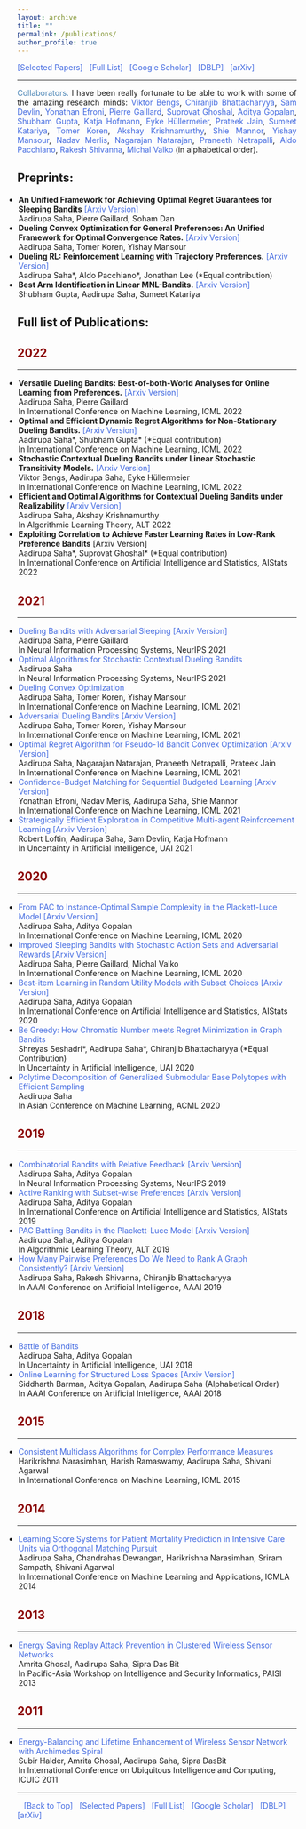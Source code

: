 ```yaml
---
layout: archive
title: ""
permalink: /publications/
author_profile: true
---
```


<html>
<head>
<style>
a:link {
  color: RoyalBlue;
  background-color: transparent;
  text-decoration: none;
}

a:visited {
  color: Purple;
  background-color: transparent;
  text-decoration: none;
}

a:hover {
  color: RoyalBlue;
  background-color: transparent;
  text-decoration: underline;
}

a:active {
  color: DarkRed;
  background-color: transparent;
  text-decoration: underline;
}
</style>  
</head>  
  
<body>
<a href="https://aadirupa.github.io#selected_publications">[Selected Papers]</a> &nbsp;
<a href="https://aadirupa.github.io/publications#full_publications" target="_blank">[Full List]</a> &nbsp;
<a href="https://scholar.google.co.in/citations?user=7a49tQYAAAAJ&hl=en" target="_blank">[Google Scholar]</a> &nbsp;
<a href="https://dblp.org/pid/14/10003.html" target="_blank">[DBLP]</a> &nbsp;
<a href="https://arxiv.org/find/all/1/au:+saha_aadirupa/0/1/0/all/0/1" target="_blank">[arXiv]</a>  

  <hr style="color:black;"> 
 <p align="justify" vspace = "0px" width="160px"><font color="SteelBlue">Collaborators.</font> I have been really fortunate to be able to work with some of the amazing research minds: 
   <a href="https://www.hni.uni-paderborn.de/en/ism/staff/?mitarbeiter=155385509103009" target="_blank">Viktor Bengs</a>,
   <a href="https://www.csa.iisc.ac.in/~chiru/" target="_blank">Chiranjib Bhattacharyya</a>,
   <a href="https://www.microsoft.com/en-us/research/people/sadevlin/" target="_blank">Sam Devlin</a>, 
   <a href="https://sites.google.com/view/yonathan-efroni/home" target="_blank">Yonathan Efroni</a>,
   <a href="http://pierre.gaillard.me/" target="_blank">Pierre Gaillard</a>,
   <a href="https://sites.google.com/view/suprovat/home" target="_blank">Suprovat Ghoshal</a>,
   <a href="https://ece.iisc.ac.in/~aditya/" target="_blank">Aditya Gopalan</a>,
   <a href="https://scholar.google.co.in/citations?user=Nt-tK2UAAAAJ&hl=en" target="_blank">Shubham Gupta</a>,
   <a href="https://www.microsoft.com/en-us/research/people/kahofman/" target="_blank">Katja Hofmann</a>,
   <a href="https://www.kiml.ifi.lmu.de/team/huellermeier/" target="_blank">Eyke Hüllermeier</a>,
   <a href="https://www.prateekjain.org/" target="_blank">Prateek Jain</a>,
   <a href="https://sumeetsk.github.io/" target="_blank">Sumeet Katariya</a>,
   <a href="https://tomerkoren.github.io/" target="_blank">Tomer Koren</a>,
   <a href="https://people.cs.umass.edu/~akshay/" target="_blank">Akshay Krishnamurthy</a>,
   <a href="https://webee.technion.ac.il/Sites/People/shie/" target="_blank">Shie Mannor</a>,
   <a href="https://www.tau.ac.il/~mansour/" target="_blank">Yishay Mansour</a>,
   <a href="https://scholar.google.co.il/citations?user=pX2zzp0AAAAJ&hl=en" target="_blank">Nadav Merlis</a>,
   <a href="https://www.microsoft.com/en-us/research/people/nagarajn/" target="_blank">Nagarajan Natarajan</a>,
   <a href="https://praneethnetrapalli.org/" target="_blank">Praneeth Netrapalli</a>,
   <a href="https://www.aldopacchiano.ai/" target="_blank">Aldo Pacchiano</a>,
   <a href="https://scholar.google.ca/citations?user=izPG6OEAAAAJ&hl=en" target="_blank">Rakesh Shivanna</a>,
   <a href="https://misovalko.github.io/" target="_blank">Michal Valko</a>
  (in alphabetical order).</p>
  <!--[Nadav Merlis]()-->
  
  
<h2 style="color:SteelBlue;" vspace="0px;"><a id="preprints">Preprints:</a></h2>
  
<ul style="margin:1;padding:1">
  <li>  <b>An Unified Framework for Achieving Optimal Regret Guarantees for Sleeping Bandits</b>  <a href="http://arxiv.org/abs/2202.06694" target="_blank" LINK="red"> [Arxiv Version]</a>
  <br>  Aadirupa Saha, Pierre Gaillard, Soham Dan</li>

  <li>  <b>Dueling Convex Optimization for General Preferences: An Unified Framework for Optimal Convergence Rates.</b>  <a href="https://arxiv.org/pdf/2210.02562.pdf" target="_blank" LINK="red"> [Arxiv Version]</a>
  <br>  Aadirupa Saha, Tomer Koren, Yishay Mansour</li>
  
  <li>  <b>Dueling RL: Reinforcement Learning with Trajectory Preferences.</b>  <a href="https://arxiv.org/abs/2111.04850" target="_blank" LINK="red"> [Arxiv Version]</a>
  <br> Aadirupa Saha*,  Aldo Pacchiano*, Jonathan Lee (*Equal contribution)</li>
  
  <li>  <b>Best Arm Identification in Linear MNL-Bandits.</b>  <a href="https://arxiv.org/abs/2104.05294" target="_blank" LINK="red"> [Arxiv Version]</a>
  <br>  Shubham Gupta, Aadirupa Saha, Sumeet Katariya</li>
    
</ul>  
  
<h2 style="color:SteelBlue;" vspace="-60px;"><a id="full_publications">Full list of Publications:</a></h2>
  
<h2 style="color:DarkRed;">2022</h2>  
<hr style="height:1px;border:none;color:#333;background-color:#333;" /> 
  
<ul style="margin:1;padding:1">
  
  <li>  <b>Versatile Dueling Bandits: Best-of-both-World Analyses for Online Learning from Preferences.</b>  <a href="http://arxiv.org/abs/2202.06694" target="_blank" LINK="red"> [Arxiv Version]</a>
  <br>  Aadirupa Saha, Pierre Gaillard
  <br>  In International Conference on Machine Learning, ICML 2022</li>
  
  <li>  <b>Optimal and Efficient Dynamic Regret Algorithms for Non-Stationary Dueling Bandits.</b>  <a href="https://arxiv.org/abs/2111.03917" target="_blank" LINK="red"> [Arxiv Version]</a>
  <br>  Aadirupa Saha*, Shubham Gupta* (*Equal contribution)
  <br>  In International Conference on Machine Learning, ICML 2022</li>
  
  <li>  <b>Stochastic Contextual Dueling Bandits under Linear Stochastic Transitivity Models.</b>  <a href="https://arxiv.org/abs/2202.04593" target="_blank" LINK="red"> [Arxiv Version]</a>
  <br>  Viktor Bengs, Aadirupa Saha, Eyke Hüllermeier 
  <br>  In International Conference on Machine Learning, ICML 2022</li>
  
  <li>  <b>Efficient and Optimal Algorithms for Contextual Dueling Bandits under Realizability</b>  <a href="https://arxiv.org/abs/2111.12306" target="_blank" LINK="red"> [Arxiv Version]</a>
  <br>  Aadirupa Saha, Akshay Krishnamurthy
  <br>  In Algorithmic Learning Theory, ALT 2022</li>  
  
  <li>  <b>Exploiting Correlation to Achieve Faster Learning Rates in Low-Rank Preference Bandits</b> <a href=""> [Arxiv Version]</a>
  <br> Aadirupa Saha*, Suprovat Ghoshal* (*Equal contribution)
  <br> In International Conference on Artificial Intelligence and Statistics, AIStats 2022</li>  
    
</ul>    
  
  
<h2 style="color:DarkRed;">2021</h2>  
<hr style="height:1px;border:none;color:#333;background-color:#333;" /> 
  
<ul style="margin:1;padding:1">
  <li>  <a href="https://proceedings.neurips.cc/paper/2021/file/e97ee2054defb209c35fe4dc94599061-Supplemental.pdf" target="_blank"> Dueling Bandits with Adversarial Sleeping</a> <a href="https://arxiv.org/abs/2107.02274" target="_blank" LINK="red"> [Arxiv Version]</a>
  <br>  Aadirupa Saha, Pierre Gaillard
  <br>  In Neural Information Processing Systems, NeurIPS 2021</li>

  <li>  <a href="https://proceedings.neurips.cc/paper/2021/file/fc3cf452d3da8402bebb765225ce8c0e-Supplemental.pdf" target="_blank">Optimal Algorithms for Stochastic Contextual Dueling Bandits</a> 
  <br>  Aadirupa Saha
  <br>  In Neural Information Processing Systems, NeurIPS 2021</li>
  
  <li>  <a href="http://proceedings.mlr.press/v139/saha21b.html" target="_blank">Dueling Convex Optimization</a>
  <br>  Aadirupa Saha, Tomer Koren, Yishay Mansour
  <br>  In International Conference on Machine Learning, ICML 2021</li>
  
  <li>  <a href="http://proceedings.mlr.press/v139/saha21a.html" target="_blank">Adversarial Dueling Bandits</a> <a href="https://arxiv.org/abs/2010.14563" target="_blank"> [Arxiv Version]</a>
 <br>  Aadirupa Saha, Tomer Koren, Yishay Mansour
  <br>  In International Conference on Machine Learning, ICML 2021</li>
    
  <li> <a href="http://proceedings.mlr.press/v139/saha21c.html" target="_blank">Optimal Regret Algorithm for Pseudo-1d Bandit Convex Optimization</a> <a href="https://arxiv.org/abs/2102.07387" target="_blank"> [Arxiv Version]</a>
  <br> Aadirupa Saha, Nagarajan Natarajan, Praneeth Netrapalli, Prateek Jain
  <br> In International Conference on Machine Learning, ICML 2021</li>

  <li> <a href="https://proceedings.mlr.press/v139/efroni21a.html" target="_blank">Confidence-Budget Matching for Sequential Budgeted Learning</a> <a href="https://arxiv.org/abs/2102.03400" target="_blank"> [Arxiv Version]</a>
  <br> Yonathan Efroni, Nadav Merlis, Aadirupa Saha, Shie Mannor
  <br> In International Conference on Machine Learning, ICML 2021</li>
  
   <li> <a href="https://proceedings.mlr.press/v161/loftin21a/loftin21a.pdf" target="_blank">Strategically Efficient Exploration in Competitive Multi-agent Reinforcement Learning</a> <a href="https://arxiv.org/abs/2107.14698" target="_blank"> [Arxiv Version]</a>
  <br> Robert Loftin, Aadirupa Saha, Sam Devlin, Katja Hofmann
  <br> In Uncertainty in Artificial Intelligence, UAI 2021</li>

</ul> 
  
<h2 style="color:DarkRed;">2020</h2>  
<hr style="height:1px;border:none;color:#333;background-color:#333;" /> 
  
<ul style="margin:1;padding:1">
  
  <li>  <a href="https://proceedings.mlr.press/v119/saha20b.html" target="_blank" LINK="red">From PAC to Instance-Optimal Sample Complexity in the Plackett-Luce Model</a> <a href="https://arxiv.org/abs/1903.00558" target="_blank"> [Arxiv Version]</a>
  <br>  Aadirupa Saha, Aditya Gopalan
  <br>  In International Conference on Machine Learning, ICML 2020</li>
  
  <li>  <a href="https://proceedings.mlr.press/v119/saha20a" target="_blank" LINK="red">Improved Sleeping Bandits with Stochastic Action Sets and Adversarial Rewards</a> <a href="https://arxiv.org/abs/2004.06248" target="_blank"> [Arxiv Version]</a>
  <br>  Aadirupa Saha, Pierre Gaillard, Michal Valko
  <br>  In International Conference on Machine Learning, ICML 2020</li>
    
  <li>  <a href="https://proceedings.mlr.press/v108/aadirupa-saha20a.html" target="_blank">Best-item Learning in Random Utility Models with Subset Choices</a> <a href="https://arxiv.org/abs/2002.07994" target="_blank"> [Arxiv Version]</a>
  <br> Aadirupa Saha, Aditya Gopalan
  <br>  In International Conference on Artificial Intelligence and Statistics, AIStats 2020</li>  
  
  <li> <a href="http://proceedings.mlr.press/v115/s20a.html" target="_blank">Be Greedy: How Chromatic Number meets Regret Minimization in Graph Bandits</a>
  <br> Shreyas Seshadri*, Aadirupa Saha*, Chiranjib Bhattacharyya (*Equal Contribution)
  <br> In Uncertainty in Artificial Intelligence, UAI 2020</li>
  
  <li>  <a href="http://proceedings.mlr.press/v129/saha20a.html" target="_blank" LINK="red">Polytime Decomposition of Generalized Submodular Base Polytopes with Efficient Sampling</a>
  <br>  Aadirupa Saha
  <br>  In Asian Conference on Machine Learning, ACML 2020</li>
</ul>  
  
<h2 style="color:DarkRed;">2019</h2>  
<hr style="height:1px;border:none;color:#333;background-color:#333;" /> 
  
<ul style="margin:1;padding:1">
   <li>  <a href="http://papers.nips.cc/paper/8384-combinatorial-bandits-with-relative-feedback" target="_blank">Combinatorial Bandits with Relative Feedback</a><a href="https://arxiv.org/abs/1903.00543" target="_blank"> [Arxiv Version]</a>
  <br>  Aadirupa Saha, Aditya Gopalan
  <br>  In Neural Information Processing Systems, NeurIPS 2019</li>
    
  <li>  <a href="https://proceedings.mlr.press/v89/saha19a" target="_blank">Active Ranking with Subset-wise Preferences</a> <a href="https://arxiv.org/abs/1810.10321" target="_blank"> [Arxiv Version]</a>
  <br> Aadirupa Saha, Aditya Gopalan
  <br>  In International Conference on Artificial Intelligence and Statistics, AIStats 2019</li>  
  
  <li>  <a href="http://proceedings.mlr.press/v98/saha19a.html" target="_blank">PAC Battling Bandits in the Plackett-Luce Model</a> <a href="https://arxiv.org/abs/1808.04008" target="_blank"> [Arxiv Version]</a>
  <br>  Aadirupa Saha, Aditya Gopalan
  <br>  In Algorithmic Learning Theory, ALT 2019</li>  
  
  <li>  <a href="https://ojs.aaai.org//index.php/AAAI/article/view/5182" target="_blank">How Many Pairwise Preferences Do We Need to Rank A Graph Consistently?</a> <a href="https://arxiv.org/abs/1811.02161" target="_blank"> [Arxiv Version]</a>
  <br>  Aadirupa Saha, Rakesh Shivanna, Chiranjib Bhattacharyya
  <br>  In AAAI Conference on Artificial Intelligence, AAAI 2019</li>  
</ul>  
    
<h2 style="color:DarkRed;">2018</h2>  
<hr style="height:1px;border:none;color:#333;background-color:#333;" /> 

<ul style="margin:1;padding:1">
  <li>  <a href="http://auai.org/uai2018/proceedings/papers/290.pdf" target="_blank">Battle of Bandits</a> 
  <br>  Aadirupa Saha, Aditya Gopalan
  <br> In Uncertainty in Artificial Intelligence, UAI 2018</li>
  
  <li>  <a href="https://www.aaai.org/ocs/index.php/AAAI/AAAI18/paper/viewFile/16518/16537" target="_blank">Online Learning for Structured Loss Spaces</a> <a href="https://arxiv.org/abs/1706.04125" target="_blank"> [Arxiv Version]</a>
  <br>  Siddharth Barman, Aditya Gopalan, Aadirupa Saha (Alphabetical Order)
  <br>  In AAAI Conference on Artificial Intelligence, AAAI 2018</li>  
</ul>  
  
<h2 style="color:DarkRed;">2015</h2>  
<hr style="height:1px;border:none;color:#333;background-color:#333;" />  

<ul style="margin:1;padding:1">
  <li>  <a href="http://proceedings.mlr.press/v37/narasimhanb15.pdf" target="_blank" LINK="red">Consistent Multiclass Algorithms for Complex Performance Measures</a>
  <br>  Harikrishna Narasimhan, Harish Ramaswamy, Aadirupa Saha, Shivani Agarwal
  <br>  In International Conference on Machine Learning, ICML 2015</li>
</ul>  
    
<h2 style="color:DarkRed;">2014</h2>  
<hr style="height:1px;border:none;color:#333;background-color:#333;" />   
  
<ul style="margin:1;padding:1">
  <li>  <a href="https://ieeexplore.ieee.org/document/7033097" target="_blank" LINK="red">Learning Score Systems for Patient Mortality Prediction in Intensive Care Units via Orthogonal Matching Pursuit</a> 
  <br>  Aadirupa Saha, Chandrahas Dewangan, Harikrishna Narasimhan, Sriram Sampath, Shivani Agarwal
  <br>  In International Conference on Machine Learning and Applications, ICMLA 2014</li>
</ul>  
  
<h2 style="color:DarkRed;">2013</h2>  
<hr style="height:1px;border:none;color:#333;background-color:#333;" />   
  
<ul style="margin:1;padding:1">
  <li>  <a href="https://link.springer.com/chapter/10.1007/978-3-642-39693-9_9" target="_blank" LINK="red">Energy Saving Replay Attack Prevention in Clustered Wireless Sensor Networks</a> 
  <br>  Amrita Ghosal, Aadirupa Saha, Sipra Das Bit
  <br>  In Pacific-Asia Workshop on Intelligence and Security Informatics, PAISI 2013</li>
</ul>  
  
<h2 style="color:DarkRed;">2011</h2>  
<hr style="height:1px;border:none;color:#333;background-color:#333;" />   
  
<ul style="margin:1;padding:1">
  <li>  <a href="https://link.springer.com/chapter/10.1007/978-3-642-23641-9_34" target="_blank" LINK="red">Energy-Balancing and Lifetime Enhancement of Wireless
Sensor Network with Archimedes Spiral</a> 
  <br>  Subir Halder, Amrita Ghosal, Aadirupa Saha, Sipra DasBit
  <br>  In International Conference on Ubiquitous Intelligence and Computing, ICUIC 2011</li>
</ul>    
    
<hr style="color:black;">

&nbsp;&nbsp;
<a href="https://aadirupa.github.io/publications#full_publications">[Back to Top]</a> &nbsp;
<a href="https://aadirupa.github.io#selected_publications">[Selected Papers]</a> &nbsp;
<a href="https://aadirupa.github.io/publications#full_publications" target="_blank">[Full List]</a> &nbsp;
<a href="https://scholar.google.co.in/citations?user=7a49tQYAAAAJ&hl=en" target="_blank">[Google Scholar]</a> &nbsp;
<a href="https://dblp.org/pid/14/10003.html" target="_blank">[DBLP]</a> &nbsp;
<a href="https://arxiv.org/find/all/1/au:+saha_aadirupa/0/1/0/all/0/1" target="_blank">[arXiv]</a>   

</body>
</html>
